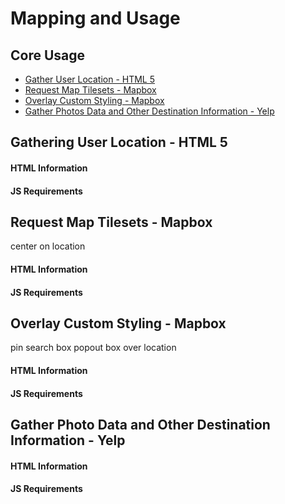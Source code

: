 # Mapping  and Usage #

## Core Usage ##

* [Gather User Location - HTML 5](#gathering-user-location-\--html-5)
* [Request Map Tilesets - Mapbox](#request-map-tilesets-\--mapbox)
* [Overlay Custom Styling - Mapbox](#overlay-custom-styling-\--mapbox)
* [Gather Photos Data and Other Destination Information - Yelp](#gather-photo-data-and-other-destination-information-\--yelp)

## Gathering User Location - HTML 5 ##
#### HTML Information ####


#### JS Requirements ####

## Request Map Tilesets - Mapbox ##
center on location
#### HTML Information ####


#### JS Requirements ####


## Overlay Custom Styling - Mapbox ##
pin
search box
popout box over location
#### HTML Information ####


#### JS Requirements ####


## Gather Photo Data and Other Destination Information - Yelp ##
#### HTML Information ####


#### JS Requirements ####
